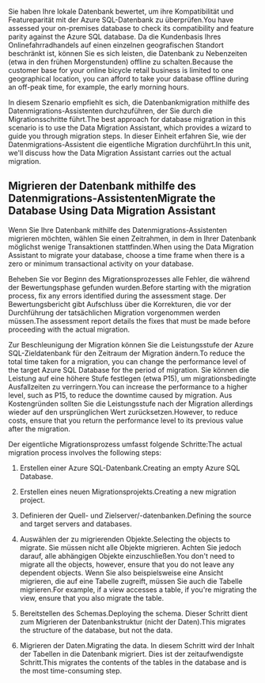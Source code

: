 <span data-ttu-id="a945a-101">Sie haben Ihre lokale Datenbank bewertet, um ihre Kompatibilität und Featureparität mit der Azure SQL-Datenbank zu überprüfen.</span><span class="sxs-lookup"><span data-stu-id="a945a-101">You have assessed your on-premises database to check its compatibility and feature parity against the Azure SQL database.</span></span> <span data-ttu-id="a945a-102">Da die Kundenbasis Ihres Onlinefahrradhandels auf einen einzelnen geografischen Standort beschränkt ist, können Sie es sich leisten, die Datenbank zu Nebenzeiten (etwa in den frühen Morgenstunden) offline zu schalten.</span><span class="sxs-lookup"><span data-stu-id="a945a-102">Because the customer base for your online bicycle retail business is limited to one geographical location, you can afford to take your database offline during an off-peak time, for example, the early morning hours.</span></span>

<span data-ttu-id="a945a-103">In diesem Szenario empfiehlt es sich, die Datenbankmigration mithilfe des Datenmigrations-Assistenten durchzuführen, der Sie durch die Migrationsschritte führt.</span><span class="sxs-lookup"><span data-stu-id="a945a-103">The best approach for database migration in this scenario is to use the Data Migration Assistant, which provides a wizard to guide you through migration steps.</span></span> <span data-ttu-id="a945a-104">In dieser Einheit erfahren Sie, wie der Datenmigrations-Assistent die eigentliche Migration durchführt.</span><span class="sxs-lookup"><span data-stu-id="a945a-104">In this unit, we'll discuss how the Data Migration Assistant carries out the actual migration.</span></span>

## <a name="migrate-the-database-using-data-migration-assistant"></a><span data-ttu-id="a945a-105">Migrieren der Datenbank mithilfe des Datenmigrations-Assistenten</span><span class="sxs-lookup"><span data-stu-id="a945a-105">Migrate the Database Using Data Migration Assistant</span></span>

<span data-ttu-id="a945a-106">Wenn Sie Ihre Datenbank mithilfe des Datenmigrations-Assistenten migrieren möchten, wählen Sie einen Zeitrahmen, in dem in Ihrer Datenbank möglichst wenige Transaktionen stattfinden.</span><span class="sxs-lookup"><span data-stu-id="a945a-106">When using the Data Migration Assistant to migrate your database, choose a time frame when there is a zero or minimum transactional activity on your database.</span></span>

<span data-ttu-id="a945a-107">Beheben Sie vor Beginn des Migrationsprozesses alle Fehler, die während der Bewertungsphase gefunden wurden.</span><span class="sxs-lookup"><span data-stu-id="a945a-107">Before starting with the migration process, fix any errors identified during the assessment stage.</span></span> <span data-ttu-id="a945a-108">Der Bewertungsbericht gibt Aufschluss über die Korrekturen, die vor der Durchführung der tatsächlichen Migration vorgenommen werden müssen.</span><span class="sxs-lookup"><span data-stu-id="a945a-108">The assessment report details the fixes that must be made before proceeding with the actual migration.</span></span>

<span data-ttu-id="a945a-109">Zur Beschleunigung der Migration können Sie die Leistungsstufe der Azure SQL-Zieldatenbank für den Zeitraum der Migration ändern.</span><span class="sxs-lookup"><span data-stu-id="a945a-109">To reduce the total time taken for a migration, you can change the performance level of the target Azure SQL Database for the period of migration.</span></span> <span data-ttu-id="a945a-110">Sie können die Leistung auf eine höhere Stufe festlegen (etwa P15), um migrationsbedingte Ausfallzeiten zu verringern.</span><span class="sxs-lookup"><span data-stu-id="a945a-110">You can increase the performance to a higher level, such as P15, to reduce the downtime caused by migration.</span></span> <span data-ttu-id="a945a-111">Aus Kostengründen sollten Sie die Leistungsstufe nach der Migration allerdings wieder auf den ursprünglichen Wert zurücksetzen.</span><span class="sxs-lookup"><span data-stu-id="a945a-111">However, to reduce costs, ensure that you return the performance level to its previous value after the migration.</span></span>

<span data-ttu-id="a945a-112">Der eigentliche Migrationsprozess umfasst folgende Schritte:</span><span class="sxs-lookup"><span data-stu-id="a945a-112">The actual migration process involves the following steps:</span></span>

1. <span data-ttu-id="a945a-113">Erstellen einer Azure SQL-Datenbank.</span><span class="sxs-lookup"><span data-stu-id="a945a-113">Creating an empty Azure SQL Database.</span></span>

1. <span data-ttu-id="a945a-114">Erstellen eines neuen Migrationsprojekts.</span><span class="sxs-lookup"><span data-stu-id="a945a-114">Creating a new migration project.</span></span>

1. <span data-ttu-id="a945a-115">Definieren der Quell- und Zielserver/-datenbanken.</span><span class="sxs-lookup"><span data-stu-id="a945a-115">Defining the source and target servers and databases.</span></span>

1. <span data-ttu-id="a945a-116">Auswählen der zu migrierenden Objekte.</span><span class="sxs-lookup"><span data-stu-id="a945a-116">Selecting the objects to migrate.</span></span> <span data-ttu-id="a945a-117">Sie müssen nicht alle Objekte migrieren. Achten Sie jedoch darauf, alle abhängigen Objekte einzuschließen.</span><span class="sxs-lookup"><span data-stu-id="a945a-117">You don't need to migrate all the objects, however, ensure that you do not leave any dependent objects.</span></span> <span data-ttu-id="a945a-118">Wenn Sie also beispielsweise eine Ansicht migrieren, die auf eine Tabelle zugreift, müssen Sie auch die Tabelle migrieren.</span><span class="sxs-lookup"><span data-stu-id="a945a-118">For example, if a view accesses a table, if you're migrating the view, ensure that you also migrate the table.</span></span>

1. <span data-ttu-id="a945a-119">Bereitstellen des Schemas.</span><span class="sxs-lookup"><span data-stu-id="a945a-119">Deploying the schema.</span></span> <span data-ttu-id="a945a-120">Dieser Schritt dient zum Migrieren der Datenbankstruktur (nicht der Daten).</span><span class="sxs-lookup"><span data-stu-id="a945a-120">This migrates the structure of the database, but not the data.</span></span>

1. <span data-ttu-id="a945a-121">Migrieren der Daten.</span><span class="sxs-lookup"><span data-stu-id="a945a-121">Migrating the data.</span></span> <span data-ttu-id="a945a-122">In diesem Schritt wird der Inhalt der Tabellen in die Datenbank migriert. Dies ist der zeitaufwendigste Schritt.</span><span class="sxs-lookup"><span data-stu-id="a945a-122">This migrates the contents of the tables in the database and is the most time-consuming step.</span></span>
